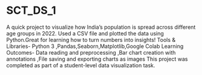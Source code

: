 # SCT_DS_1
A quick project to visualize how India’s population is spread across different age groups in 2022. Used a CSV file and plotted the data using Python.Great for learning how to turn numbers into insights!
Tools & Libraries- Python 3 ,Pandas,Seaborn,Matplotlib,Google Colab
Learning Outcomes- Data reading and preprocessing ,Bar chart creation with annotations ,File saving and exporting charts as images
This project was completed as part of a student-level data visualization task.

